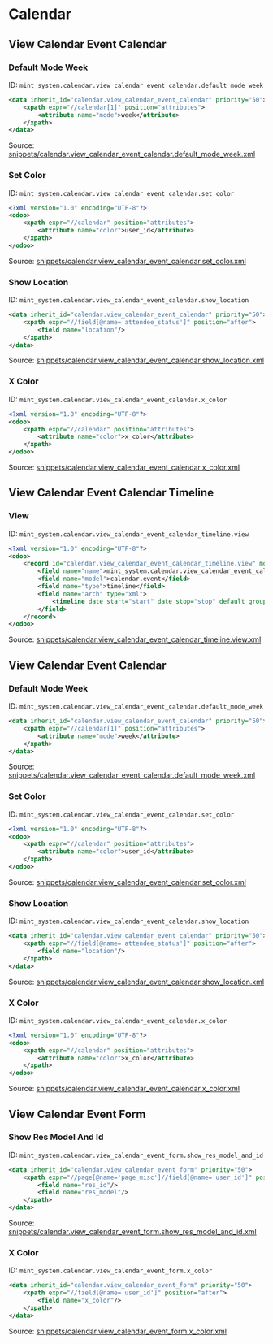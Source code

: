 # Calendar
## View Calendar Event Calendar  
### Default Mode Week  
ID: `mint_system.calendar.view_calendar_event_calendar.default_mode_week`  
```xml
<data inherit_id="calendar.view_calendar_event_calendar" priority="50">
    <xpath expr="//calendar[1]" position="attributes">
        <attribute name="mode">week</attribute>
    </xpath>
</data>

```
Source: [snippets/calendar.view_calendar_event_calendar.default_mode_week.xml](https://github.com/Mint-System/Odoo-Build/tree/16.0/snippets/calendar.view_calendar_event_calendar.default_mode_week.xml)

### Set Color  
ID: `mint_system.calendar.view_calendar_event_calendar.set_color`  
```xml
<?xml version="1.0" encoding="UTF-8"?>
<odoo>
    <xpath expr="//calendar" position="attributes">
        <attribute name="color">user_id</attribute>
    </xpath>
</odoo>

```
Source: [snippets/calendar.view_calendar_event_calendar.set_color.xml](https://github.com/Mint-System/Odoo-Build/tree/16.0/snippets/calendar.view_calendar_event_calendar.set_color.xml)

### Show Location  
ID: `mint_system.calendar.view_calendar_event_calendar.show_location`  
```xml
<data inherit_id="calendar.view_calendar_event_calendar" priority="50">
    <xpath expr="//field[@name='attendee_status']" position="after">
        <field name="location"/>
    </xpath>
</data>

```
Source: [snippets/calendar.view_calendar_event_calendar.show_location.xml](https://github.com/Mint-System/Odoo-Build/tree/16.0/snippets/calendar.view_calendar_event_calendar.show_location.xml)

### X Color  
ID: `mint_system.calendar.view_calendar_event_calendar.x_color`  
```xml
<?xml version="1.0" encoding="UTF-8"?>
<odoo>
    <xpath expr="//calendar" position="attributes">
        <attribute name="color">x_color</attribute>
    </xpath>
</odoo>

```
Source: [snippets/calendar.view_calendar_event_calendar.x_color.xml](https://github.com/Mint-System/Odoo-Build/tree/16.0/snippets/calendar.view_calendar_event_calendar.x_color.xml)

## View Calendar Event Calendar Timeline  
### View  
ID: `mint_system.calendar.view_calendar_event_calendar_timeline.view`  
```xml
<?xml version="1.0" encoding="UTF-8"?>
<odoo>
    <record id="calendar.view_calendar_event_calendar_timeline.view" model="ir.ui.view">
        <field name="name">mint_system.calendar.view_calendar_event_calendar_timeline.view</field>
        <field name="model">calendar.event</field>
        <field name="type">timeline</field>
        <field name="arch" type="xml">
            <timeline date_start="start" date_stop="stop" default_group_by="partner_id" event_open_popup="true"/>
        </field>
    </record>
</odoo>

```
Source: [snippets/calendar.view_calendar_event_calendar_timeline.view.xml](https://github.com/Mint-System/Odoo-Build/tree/16.0/snippets/calendar.view_calendar_event_calendar_timeline.view.xml)

## View Calendar Event Calendar  
### Default Mode Week  
ID: `mint_system.calendar.view_calendar_event_calendar.default_mode_week`  
```xml
<data inherit_id="calendar.view_calendar_event_calendar" priority="50">
    <xpath expr="//calendar[1]" position="attributes">
        <attribute name="mode">week</attribute>
    </xpath>
</data>

```
Source: [snippets/calendar.view_calendar_event_calendar.default_mode_week.xml](https://github.com/Mint-System/Odoo-Build/tree/16.0/snippets/calendar.view_calendar_event_calendar.default_mode_week.xml)

### Set Color  
ID: `mint_system.calendar.view_calendar_event_calendar.set_color`  
```xml
<?xml version="1.0" encoding="UTF-8"?>
<odoo>
    <xpath expr="//calendar" position="attributes">
        <attribute name="color">user_id</attribute>
    </xpath>
</odoo>

```
Source: [snippets/calendar.view_calendar_event_calendar.set_color.xml](https://github.com/Mint-System/Odoo-Build/tree/16.0/snippets/calendar.view_calendar_event_calendar.set_color.xml)

### Show Location  
ID: `mint_system.calendar.view_calendar_event_calendar.show_location`  
```xml
<data inherit_id="calendar.view_calendar_event_calendar" priority="50">
    <xpath expr="//field[@name='attendee_status']" position="after">
        <field name="location"/>
    </xpath>
</data>

```
Source: [snippets/calendar.view_calendar_event_calendar.show_location.xml](https://github.com/Mint-System/Odoo-Build/tree/16.0/snippets/calendar.view_calendar_event_calendar.show_location.xml)

### X Color  
ID: `mint_system.calendar.view_calendar_event_calendar.x_color`  
```xml
<?xml version="1.0" encoding="UTF-8"?>
<odoo>
    <xpath expr="//calendar" position="attributes">
        <attribute name="color">x_color</attribute>
    </xpath>
</odoo>

```
Source: [snippets/calendar.view_calendar_event_calendar.x_color.xml](https://github.com/Mint-System/Odoo-Build/tree/16.0/snippets/calendar.view_calendar_event_calendar.x_color.xml)

## View Calendar Event Form  
### Show Res Model And Id  
ID: `mint_system.calendar.view_calendar_event_form.show_res_model_and_id`  
```xml
<data inherit_id="calendar.view_calendar_event_form" priority="50">
    <xpath expr="//page[@name='page_misc']//field[@name='user_id']" position="after">
        <field name="res_id"/>
        <field name="res_model"/>
    </xpath>
</data>

```
Source: [snippets/calendar.view_calendar_event_form.show_res_model_and_id.xml](https://github.com/Mint-System/Odoo-Build/tree/16.0/snippets/calendar.view_calendar_event_form.show_res_model_and_id.xml)

### X Color  
ID: `mint_system.calendar.view_calendar_event_form.x_color`  
```xml
<data inherit_id="calendar.view_calendar_event_form" priority="50">
    <xpath expr="//field[@name='user_id']" position="after">
        <field name="x_color"/>
    </xpath>
</data>

```
Source: [snippets/calendar.view_calendar_event_form.x_color.xml](https://github.com/Mint-System/Odoo-Build/tree/16.0/snippets/calendar.view_calendar_event_form.x_color.xml)

